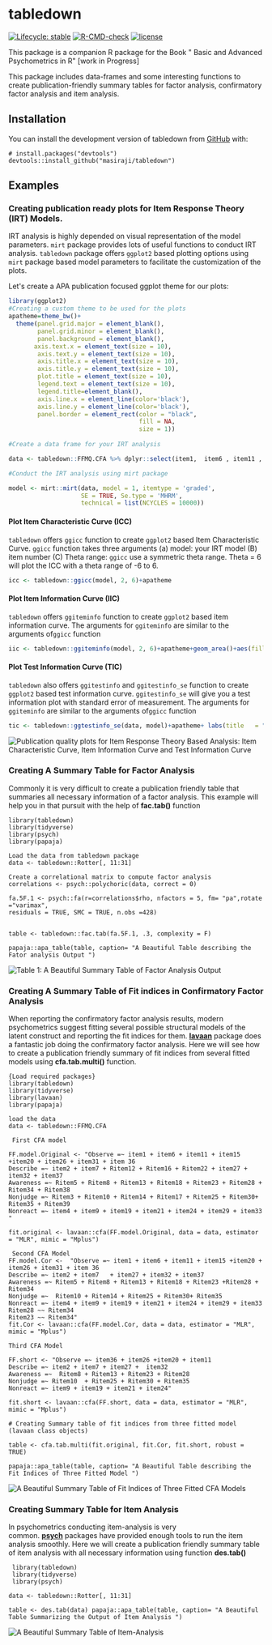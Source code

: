 # tabledown

<!-- badges: start -->

[![Lifecycle: stable](https://img.shields.io/badge/lifecycle-stable-brightgreen.svg)](https://lifecycle.r-lib.org/articles/stages.html#stable) [![R-CMD-check](https://github.com/masiraji/tabledown/workflows/R-CMD-check/badge.svg)](https://github.com/masiraji/tabledown/actions)  [![license](https://img.shields.io/badge/license-MIT%20+%20file%20LICENSE-lightgrey.svg)](https://choosealicense.com/)

<!-- badges: end -->

This package is a companion R package for the Book " Basic and Advanced Psychometrics in R" [work in Progress]

This package includes data-frames and some interesting functions to create publication-friendly summary tables for factor analysis, confirmatory factor analysis and item analysis.

## Installation

You can install the development version of tabledown from [GitHub](https://github.com/) with:

``` {.r}
# install.packages("devtools")
devtools::install_github("masiraji/tabledown")
```

## Examples

### Creating publication ready plots for Item Response Theory (IRT) Models.
IRT analysis is highly depended on visual representation of the model parameters. `mirt` package provides lots of useful functions to conduct IRT analysis. `tabledown` package offers `ggplot2` based plotting options using `mirt` package based model parameters to facilitate the customization of the plots. 

Let's create a APA publication focused ggplot theme for our plots:

```r
library(ggplot2)
#Creating a custom theme to be used for the plots
apatheme=theme_bw()+
  theme(panel.grid.major = element_blank(),
        panel.grid.minor = element_blank(),
        panel.background = element_blank(),
       axis.text.x = element_text(size = 10),
        axis.text.y = element_text(size = 10),
        axis.title.x = element_text(size = 10),
        axis.title.y = element_text(size = 10),
        plot.title = element_text(size = 10),
        legend.text = element_text(size = 10),
        legend.title=element_blank(),
        axis.line.x = element_line(color='black'),
        axis.line.y = element_line(color='black'),
        panel.border = element_rect(color = "black",
                                    fill = NA,
                                    size = 1))
                                    
#Create a data frame for your IRT analysis

data <- tabledown::FFMQ.CFA %>% dplyr::select(item1,  item6 , item11 , item15 , item20 ,      item26 , item31 , item36)

#Conduct the IRT analysis using mirt package

model <- mirt::mirt(data, model = 1, itemtype = 'graded', 
                    SE = TRUE, Se.type = 'MHRM',
                    technical = list(NCYCLES = 10000))

```
#### Plot Item Characteristic Curve (ICC)
`tabledown` offers `ggicc` function to create `ggplot2` based Item Characteristic Curve. `ggicc` function takes three arguments (a) model: your IRT model (B) item number (C) Theta range: `ggicc` use a symmetric theta range. Theta = 6 will plot the ICC with a theta range of -6 to 6. 

```r
icc <- tabledown::ggicc(model, 2, 6)+apatheme
```
#### Plot Item Information Curve (IIC)

`tabledown` offers `ggiteminfo` function to create `ggplot2` based item information curve. The arguments for `ggiteminfo` are similar to the arguments of`ggicc` function 

```r
iic <- tabledown::ggiteminfo(model, 2, 6)+apatheme+geom_area()+aes(fill =  "#E64B3599")+theme(legend.position = "none")
```

#### Plot Test Information Curve (TIC)

`tabledown` also offers `ggitestinfo` and `ggitestinfo_se` function to create `ggplot2` based test information curve. `ggitestinfo_se` will give you a test information plot with standard error of measurement.  The arguments for `ggiteminfo` are similar to the arguments of`ggicc` function 

```r
tic <- tabledown::ggtestinfo_se(data, model)+apatheme+ labs(title   = "Test Information Curve")+geom_area(fill =  "blue", alpha=.5)
```

![](man/figures/irt.plots.png "Publication quality plots for Item Response Theory Based Analysis: Item Characteristic Curve, Item Information Curve and Test Information Curve")

### Creating A Summary Table for Factor Analysis

Commonly it is very difficult to create a publication friendly table that summaries all necessary information of a factor analysis. This example will help you in that pursuit with the help of **fac.tab()** function

    library(tabledown)
    library(tidyverse)
    library(psych)
    library(papaja)

    Load the data from tabledown package
    data <- tabledown::Rotter[, 11:31]

    Create a correlational matrix to compute factor analysis
    correlations <- psych::polychoric(data, correct = 0)

    fa.5F.1 <- psych::fa(r=correlations$rho, nfactors = 5, fm= "pa",rotate ="varimax",
    residuals = TRUE, SMC = TRUE, n.obs =428)


    table <- tabledown::fac.tab(fa.5F.1, .3, complexity = F)

    papaja::apa_table(table, caption= "A Beautiful Table describing the Fator analysis Output ")

![](man/figures/fac.tab.jpg "Table 1: A Beautiful Summary Table of Factor Analysis Output")

### Creating A Summary Table of Fit indices in Confirmatory Factor Analysis

When reporting the confirmatory factor analysis results, modern psychometrics suggest fitting several possible structural models of the latent construct and reporting the fit indices for them. [**lavaan**](https://github.com/yrosseel/lavaan) package does a fantastic job doing the confirmatory factor analysis. Here we will see how to create a publication friendly summary of fit indices from several fitted models using **cfa.tab.multi()** function.

    {Load required packages}
    library(tabledown)
    library(tidyverse)
    library(lavaan)
    library(papaja)

    load the data
    data <- tabledown::FFMQ.CFA

     First CFA model

    FF.model.Original <- "Observe =~ item1 + item6 + item11 + item15 +item20 + item26 + item31 + item 36
    Describe =~ item2 + item7 + Ritem12 + Ritem16 + Ritem22 + item27 +
    item32 + item37
    Awareness =~ Ritem5 + Ritem8 + Ritem13 + Ritem18 + Ritem23 + Ritem28 + Ritem34 + Ritem38
    Nonjudge =~ Ritem3 + Ritem10 + Ritem14 + Ritem17 + Ritem25 + Ritem30+ Ritem35 + Ritem39
    Nonreact =~ item4 + item9 + item19 + item21 + item24 + item29 + item33 "

    fit.original <- lavaan::cfa(FF.model.Original, data = data, estimator = "MLR", mimic = "Mplus")

     Second CFA Model
    FF.model.Cor <-  "Observe =~ item1 + item6 + item11 + item15 +item20 + item26 + item31 + item 36
    Describe =~ item2 + item7   + item27 + item32 + item37
    Awareness =~ Ritem5 + Ritem8 + Ritem13 + Ritem18 + Ritem23 +Ritem28 + Ritem34
    Nonjudge =~  Ritem10 + Ritem14 + Ritem25 + Ritem30+ Ritem35
    Nonreact =~ item4 + item9 + item19 + item21 + item24 + item29 + item33
    Ritem28 ~~ Ritem34
    Ritem23 ~~ Ritem34"
    fit.Cor <- lavaan::cfa(FF.model.Cor, data = data, estimator = "MLR", mimic = "Mplus")

    Third CFA Model

    FF.short <- "Observe =~ item36 + item26 +item20 + item11
    Describe =~ item2 + item7 + item27 +  item32
    Awareness =~  Ritem8 + Ritem13 + Ritem23 + Ritem28
    Nonjudge =~ Ritem10  + Ritem25 + Ritem30 + Ritem35
    Nonreact =~ item9 + item19 + item21 + item24"

    fit.short <- lavaan::cfa(FF.short, data = data, estimator = "MLR", mimic = "Mplus")

    # Creating Summary table of fit indices from three fitted model (lavaan class objects)

    table <- cfa.tab.multi(fit.original, fit.Cor, fit.short, robust = TRUE)

    papaja::apa_table(table, caption= "A Beautiful Table describing the Fit Indices of Three Fitted Model ")

![A Beautiful Summary Table of Fit Indices of Three Fitted CFA Models](man/figures/cfa.tab.jpg)

### Creating Summary Table for Item Analysis

In psychometrics conducting item-analysis is very common. [**psych**](https://Cran.R-project.org/package=psych) packages have provided enough tools to run the item analysis smoothly. Here we will create a publication friendly summary table of item analysis with all necessary information using function **des.tab()**

     library(tabledown) 
     library(tidyverse) 
     library(psych)

    data <- tabledown::Rotter[, 11:31] 

    table <- des.tab(data) papaja::apa_table(table, caption= "A Beautiful Table Summarizing the Output of Item Analysis ")

![A Beautiful Summary Table of Item-Analysis](man/figures/item.analysis.jpg)
